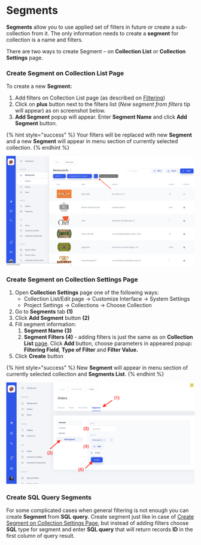 # Segments

**Segments** allow you to use applied set of filters in future or create a sub-collection from it. The only information needs to create a **segment** for collection is a name and filters.

There are two ways to create Segment – on **Collection List** or **Collection Settings** page.

### Create Segment on Collection List Page

To create a new **Segment:**

1. Add filters on Collection List page \(as described on [Filtering](filter.md)\)
2. Click on **plus** button next to the filters list \(_New segment from filters_ tip will appear\) as on screenshot below. 
3. **Add Segment** popup will appear. Enter **Segment Name** and click **Add Segment** button.

{% hint style="success" %}
Your filters will be replaced with new **Segment** and a new **Segment** will appear in menu section of currently selected collection.
{% endhint %}

![](../.gitbook/assets/image%20%2862%29.png)

### Create Segment on Collection Settings Page

1. Open **Collection Settings** page one of the following ways:
   * Collection List/Edit page → Customize Interface → System Settings
   * Project Settings → Collections → Choose Collection
2. Go to **Segments** tab **\(1\)**
3. Click **Add Segment** button **\(2\)**
4. Fill segment information:
   1. **Segment Name \(3\)**
   2. **Segment Filters \(4\)** - adding filters is just the same as on **Collection List** [page](filter.md#adding-filters). Click **Add** button, choose parameters in appeared popup: **Filtering Field**, **Type of Filter** and **Filter Value.**
5. Click **Create** button

{% hint style="success" %}
New **Segment** will appear in menu section of currently selected collection and **Segments List**.
{% endhint %}

![](../.gitbook/assets/image%20%284%29.png)

### Create SQL Query Segments

For some complicated cases when general filtering is not enough you can create **Segment** from **SQL** **query**. Create segment just like in case of [Create Segment on Collection Settings Page](segments-1.md#create-segment-on-collection-settings-page), but instead of adding filters choose **SQL** type for segment and enter **SQL query** that will return records **ID** in the first column of query result.

